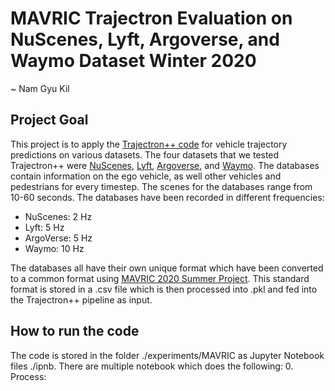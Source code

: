 # MAVRIC Trajectron Evaluation on NuScenes, Lyft, Argoverse, and Waymo Dataset Winter 2020
~ Nam Gyu Kil

## Project Goal
This project is to apply the [Trajectron++ code](https://github.com/StanfordASL/Trajectron-plus-plus) for vehicle trajectory predictions on various datasets. The four datasets that we tested Trajectron++ were [NuScenes](https://www.nuscenes.org/), [Lyft](https://self-driving.lyft.com/level5/data/), [Argoverse](https://www.argoverse.org/), and [Waymo](https://waymo.com/open/data/). The databases contain information on the ego vehicle, as well other vehicles and pedestrians for every timestep. The scenes for the databases range from 10-60 seconds. The databases have been recorded in different frequencies:
- NuScenes: 2 Hz
- Lyft: 5 Hz
- ArgoVerse: 5 Hz
- Waymo: 10 Hz  

The databases all have their own unique format which have been converted to a common format using [MAVRIC 2020 Summer Project](https://github.com/jskumaar/MAVRIC_Interaction_Modeling). This standard format is stored in a .csv file which is then processed into .pkl and fed into the Trajectron++ pipeline as input. 

## How to run the code
The code is stored in the folder ./experiments/MAVRIC as Jupyter Notebook files ./ipnb. There are multiple notebook which does the following:
0. Process:
